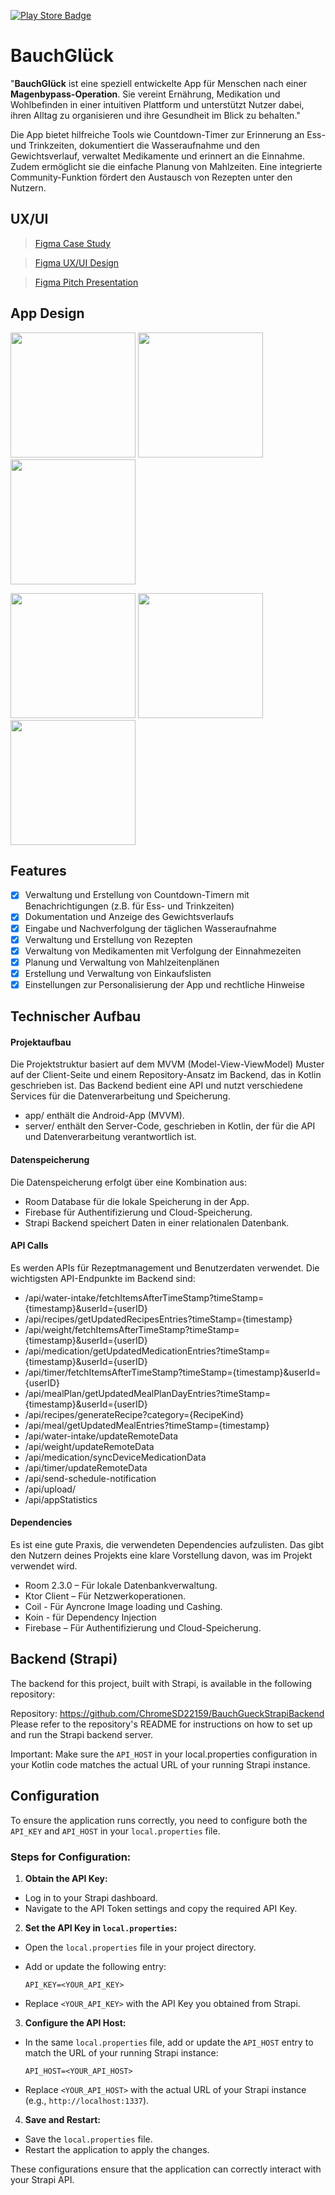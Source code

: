 
[![Play Store Badge](./images/play_console_badge_de.svg)](https://play.google.com/store/apps/details?id=de.frederikkohler.bauchglueck)

# BauchGlück
 "**BauchGlück** ist eine speziell entwickelte App für Menschen nach einer **Magenbypass-Operation**. Sie vereint Ernährung, Medikation und Wohlbefinden in einer intuitiven Plattform und unterstützt Nutzer dabei, ihren Alltag zu organisieren und ihre Gesundheit im Blick zu behalten."

Die App bietet hilfreiche Tools wie Countdown-Timer zur Erinnerung an Ess- und Trinkzeiten, dokumentiert die Wasseraufnahme und den Gewichtsverlauf, verwaltet Medikamente und erinnert an die Einnahme. Zudem ermöglicht sie die einfache Planung von Mahlzeiten. Eine integrierte Community-Funktion fördert den Austausch von Rezepten unter den Nutzern.

## UX/UI
> [Figma Case Study](https://www.figma.com/design/FMorQUMx5iu7ysW2AuTS1x/Project-MagenApp?node-id=40-29&t=7M0qex8nEc9LTMWf-1)

> [Figma UX/UI Design](https://www.figma.com/design/FMorQUMx5iu7ysW2AuTS1x/Project-MagenApp?node-id=40-29&t=7M0qex8nEc9LTMWf-1)

> [Figma Pitch Presentation](./images/presentation_bauch_glueck_compressed.pdf)


## App Design
<p>
    <img src="./images/screen_home.png" width="200">
    <img src="./images/screen_home1.png" width="200">
    <img src="./images/screen_mealplan.png" width="200">
</p>

<p>
    <img src="./images/screen_recipe.png" width="200">
    <img src="./images/screen_recipe_categories.png" width="200">
    <img src="./images/screen_shoppinglist.png" width="200">
</p>

## Features
- [x] Verwaltung und Erstellung von Countdown-Timern mit Benachrichtigungen (z.B. für Ess- und Trinkzeiten)
- [x] Dokumentation und Anzeige des Gewichtsverlaufs
- [x] Eingabe und Nachverfolgung der täglichen Wasseraufnahme
- [x] Verwaltung und Erstellung von Rezepten
- [x] Verwaltung von Medikamenten mit Verfolgung der Einnahmezeiten
- [x] Planung und Verwaltung von Mahlzeitenplänen
- [x] Erstellung und Verwaltung von Einkaufslisten
- [x] Einstellungen zur Personalisierung der App und rechtliche Hinweise

## Technischer Aufbau

#### Projektaufbau
Die Projektstruktur basiert auf dem MVVM (Model-View-ViewModel) Muster auf der Client-Seite und einem Repository-Ansatz im Backend, das in Kotlin geschrieben ist. Das Backend bedient eine API und nutzt verschiedene Services für die Datenverarbeitung und Speicherung.

- app/ enthält die Android-App (MVVM).
- server/ enthält den Server-Code, geschrieben in Kotlin, der für die API und Datenverarbeitung verantwortlich ist.


#### Datenspeicherung
Die Datenspeicherung erfolgt über eine Kombination aus:

- Room Database für die lokale Speicherung in der App.
- Firebase für Authentifizierung und Cloud-Speicherung.
- Strapi Backend speichert Daten in einer relationalen Datenbank.

#### API Calls
Es werden APIs für Rezeptmanagement und Benutzerdaten verwendet. Die wichtigsten API-Endpunkte im Backend sind:

- /api/water-intake/fetchItemsAfterTimeStamp?timeStamp={timestamp}&userId={userID}
- /api/recipes/getUpdatedRecipesEntries?timeStamp={timestamp}
- /api/weight/fetchItemsAfterTimeStamp?timeStamp={timestamp}&userId={userID}
- /api/medication/getUpdatedMedicationEntries?timeStamp={timestamp}&userId={userID}
- /api/timer/fetchItemsAfterTimeStamp?timeStamp={timestamp}&userId={userID}
- /api/mealPlan/getUpdatedMealPlanDayEntries?timeStamp={timestamp}&userId={userID}
- /api/recipes/generateRecipe?category={RecipeKind}
- /api/meal/getUpdatedMealEntries?timeStamp={timestamp}
- /api/water-intake/updateRemoteData
- /api/weight/updateRemoteData
- /api/medication/syncDeviceMedicationData
- /api/timer/updateRemoteData
- /api/send-schedule-notification
- /api/upload/
- /api/appStatistics

#### Dependencies
Es ist eine gute Praxis, die verwendeten Dependencies aufzulisten. Das gibt den Nutzern deines Projekts eine klare Vorstellung davon, was im Projekt verwendet wird.
- Room 2.3.0 – Für lokale Datenbankverwaltung.
- Ktor Client – Für Netzwerkoperationen.
- Coil - Für Ayncrone Image loading und Cashing.
- Koin - für Dependency Injection
- Firebase – Für Authentifizierung und Cloud-Speicherung.


## Backend (Strapi)
The backend for this project, built with Strapi, is available in the following repository:

Repository: https://github.com/ChromeSD22159/BauchGueckStrapiBackend
Please refer to the repository's README for instructions on how to set up and run the Strapi backend server.

Important: Make sure the `API_HOST` in your local.properties configuration in your Kotlin code matches the actual URL of your running Strapi instance.

## Configuration

To ensure the application runs correctly, you need to configure both the `API_KEY` and `API_HOST` in your `local.properties` file.

### Steps for Configuration:

1. **Obtain the API Key:**
  - Log in to your Strapi dashboard.
  - Navigate to the API Token settings and copy the required API Key.

2. **Set the API Key in `local.properties`:**
  - Open the `local.properties` file in your project directory.
  - Add or update the following entry:

    ```properties
    API_KEY=<YOUR_API_KEY>
    ```

  - Replace `<YOUR_API_KEY>` with the API Key you obtained from Strapi.

3. **Configure the API Host:**
  - In the same `local.properties` file, add or update the `API_HOST` entry to match the URL of your running Strapi instance:

    ```properties
    API_HOST=<YOUR_API_HOST>
    ```

  - Replace `<YOUR_API_HOST>` with the actual URL of your Strapi instance (e.g., `http://localhost:1337`).

4. **Save and Restart:**
  - Save the `local.properties` file.
  - Restart the application to apply the changes.

These configurations ensure that the application can correctly interact with your Strapi API.